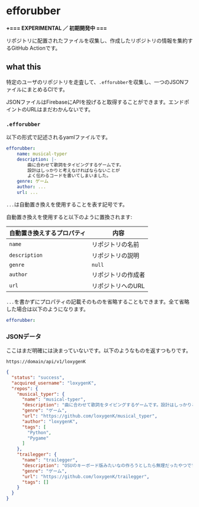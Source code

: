 # efforubber

**+=== EXPERIMENTAL ／ 初期開発中 ===**

リポジトリに配置されたファイルを収集し、作成したリポジトリの情報を集約するGitHub Actionです。

## what this

特定のユーザのリポジトリを走査して、`.efforubber`を収集し、一つのJSONファイルにまとめるCIです。

JSONファイルはFirebaseにAPIを投げると取得することができます。エンドポイントのURLはまだわかんないです。

### `.efforubber`

以下の形式で記述されるyamlファイルです。

```yaml
efforubber:
	name: musical-typer
	description: |-
		曲に合わせて歌詞をタイピングするゲームです。
		設計はしっかりと考えなければならないことが
		よく伝わるコードを書いてしまいました。
	genre: ゲーム
	author: ...
	url: ...
```

`...`は自動置き換えを使用することを表す記号です。

自動置き換えを使用すると以下のように置換されます:

| 自動置き換えするプロパティ | 内容               |
| -------------------------- | ------------------ |
| `name`                     | リポジトリの名前   |
| `description`              | リポジトリの説明   |
| `genre`                    | `null`             |
| `author`                   | リポジトリの作成者 |
| `url`                      | リポジトリへのURL  |

`...`を書かずにプロパティの記載そのものを省略することもできます。全て省略した場合は以下のようになります。

```yaml
efforubber:
```

### JSONデータ

ここはまだ明確には決まっていないです。以下のようなものを返すつもりです。

`https://domain/api/v1/loxygenK`

```json
{
  "status": "success",
  "acquired_username": "loxygenK",
  "repos": {
    "musical_typer": {
      "name": "musical-typer",
      "description": "曲に合わせて歌詞をタイピングするゲームです。設計はしっかりと考えなければならないことがよく伝わるコードを書いてしまいました。",
      "genre": "ゲーム",
      "url": "https://github.com/loxygenK/musical_typer",
      "author": "loxygenK",
      "tags": [
        "Python",
        "Pygame"
      ]
    },
    "trailegger": {
      "name": "trailegger",
      "description": "OSUのキーボード版みたいなの作ろうとしたら無理だったやつです。",
      "genre": "ゲーム",
      "url": "https://github.com/loxygenK/trailegger",
      "tags": []
    }
  }
}
```

